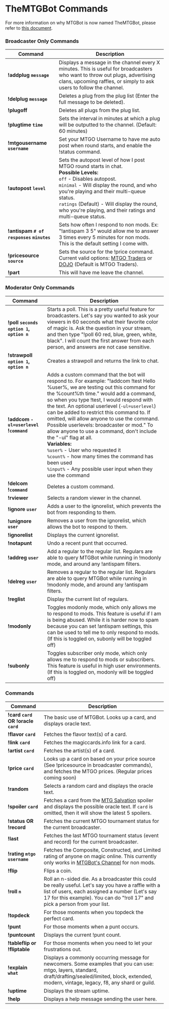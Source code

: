 # TheMTGBot Commands

For more information on why MTGBot is now named TheMTGBot, please refer to [this document](https://github.com/danbopes/mtgbot-irc/blob/master/ABOUT.md).

### Broadcaster Only Commands
Command                  | Description
------------------------ | -------------
**!addplug `message`** | Displays a message in the channel every X minutes. This is useful for broadcasters who want to throw out plugs, advertising clans, upcoming raffles, or simply to ask users to follow the channel.
**!delplug `message`** | Deletes a plug from the plug list (Enter the full message to be deleted).
**!plugoff** | Deletes all plugs from the plug list.
**!plugtime `time`** | Sets the interval in minutes at which a plug will be outputted to the channel. (Default: 60 minutes)
**!mtgousername `username`** | Set your MTGO Username to have me auto post when round starts, and enable the !status command.
**!autopost `level`** | Sets the autopost level of how I post MTGO round starts in chat.<br />**Possible Levels:**<br />`off` - Disables autopost.<br />`minimal` - Will display the round, and who you're playing and their multi-queue status.<br />`ratings` (Default) - Will display the round, who you're playing, and their ratings and multi-queue status.
**!antispam `# of responses` `minutes`** | Sets how often I respond to non mods. Ex: "!antispam 3 5" would allow me to answer 3 times every 5 minutes for non mods. This is the default setting I come with.
**!pricesource `source`** | Sets the source for the !price command. Current valid options: [MTGO Traders](http://www.mtgotraders.com/) or [DOJO](http://www.dojotradebots.com/) (Default is MTGO Traders).
**!part** | This will have me leave the channel.

### Moderator Only Commands
Command                  | Description
------------------------ | -------------
**!poll `seconds` `option 1`, `option n`** | Starts a poll. This is a pretty useful feature for broadcasters. Let's say you wanted to ask your viewers in 60 seconds what their favorite color of magic is. Ask the question in your stream, and then type "!poll 60 red, blue, green, white, black". I will count the first answer from each person, and answers are not case sensitive.
**!strawpoll `option 1`, `option n`** | Creates a strawpoll and returns the link to chat.
**!addcom `-ul=userlevel` !`command`** | Adds a custom command that the bot will respond to. For example: "!addcom !test Hello %user%, we are testing out this command for the %count%th time." would add a command, so when you type !test, I would respond with the text. An optional userlevel (`-ul=userlevel`) can be added to restrict this command to. If omitted, will allow anyone to use the command. Possible userlevels: broadcaster or mod." To allow anyone to use a command, don't include the "-ul" flag at all.<br />**Variables:**<br />`%user%` - User who requested it<br />`%count%` - how many times the command has been used<br />`%input%` - Any possible user input when they use the command
**!delcom !`command`** | Deletes a custom command.
**!rviewer** | Selects a random viewer in the channel.
**!ignore `user`** | Adds a user to the ignorelist, which prevents the bot from responding to them.
**!unignore `user`** | Removes a user from the ignorelist, which allows the bot to respond to them.
**!ignorelist** | Displays the current ignorelist.
**!notapunt** | Undo a recent punt that occurred.
**!addreg `user`** | Add a regular to the regular list. Regulars are able to query MTGBot while running in !modonly mode, and around any !antispam filters.
**!delreg `user`** | Removes a regular to the regular list. Regulars are able to query MTGBot while running in !modonly mode, and around any !antispam filters.
**!reglist** | Display the current list of regulars.
**!modonly** | Toggles modonly mode, which only allows me to respond to mods. This feature is useful if I am is being abused. While it is harder now to spam because you can set !antispam settings, this can be used to tell me to only respond to mods. (If this is toggled on, subonly will be toggled off)
**!subonly** | Toggles subscriber only mode, which only allows me to respond to mods or subscribers. This feature is useful in high user environments. (If this is toggled on, modonly will be toggled off)

### Commands
Command                  | Description
------------------------ | -------------
**!card `card` OR !oracle `card`** | The basic use of MTGBot. Looks up a card, and displays oracle text.
**!flavor `card`** | Fetches the flavor text(s) of a card.
**!link `card`** | Fetches the magiccards.info link for a card.
**!artist `card`** | Fetches the artist(s) of a card.
**!price `card`** | Looks up a card on based on your price source (See !pricesource in broadcaster commands), and fetches the MTGO prices. (Regular prices coming soon)
**!random** | Selects a random card and displays the oracle text.
**!spoiler `card`** | Fetches a card from the [MTG Salvation](http://www.mtgsalvation.com/) spoiler and displays the possible oracle text. If `card` is omitted, then it will show the latest 5 spoilers.</td>
**!status OR !record** | Fetches the current MTGO tournament status for the current broadcaster.
**!last** | Fetches the last MTGO tournament status (event and record) for the current broadcaster.
**!rating `mtgo username`** | Fetches the Composite, Constructed, and Limited rating of anyone on magic online. This currently only works in [MTGBot's Channel](http://twitch.tv/mtgcommanderbot) for non mods.
**!flip** | Flips a coin.
**!roll `n`** | Roll an n-sided die. As a broadcaster this could be really useful. Let's say you have a raffle with a list of users, each assigned a number (Let's say 17 for this example). You can do "!roll 17" and pick a person from your list.
**!topdeck** | For those moments when you topdeck the perfect card.
**!punt** | For those moments when a punt occurs.
**!puntcount** | Displays the current !punt count.
**!tableflip or !fliptable** | For those moments when you need to let your frustrations out.
**!explain `what`** | Displays a commonly occurring message for newcomers. Some examples that you can use: mtgo, layers, standard, draft/drafting/sealed/limited, block, extended, modern, vintage, legacy, f8, any shard or guild.
**!uptime** | Displays the stream uptime.
**!help** | Displays a help message sending the user here.
